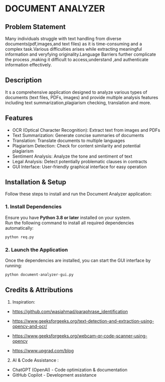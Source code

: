 # DOCUMENT ANALYZER #

## Problem Statement ##
Many individuals struggle with text handling from diverse documents(pdf,images,and text files) as it is time-consuming and a complex task.Various difficulties arises while extracting meaningful information and veryfying originality.Language Barriers further complicate the process ,making it difficult to access,understand ,and authenticate information effectively. 

## Description ##
 It s a comprehensive application designed to analyze various types of documents (text files, PDFs, images) and provide multiple analysis features including text summarization,plagiarism checking, translation and more.

## Features ##
 - OCR (Optical Character Recognition): Extract text from images and PDFs
 - Text Summarization: Generate concise summaries of documents
 - Translation: Translate documents to multiple languages
 - Plagiarism Detection: Check for content similarity and potential plagiarism
 - Sentiment Analysis: Analyze the tone and sentiment of text
 - Legal Analysis: Detect potentially problematic clauses in contracts
 - GUI Interface: User-friendly graphical interface for easy operation

## Installation & Setup ##
Follow these steps to install and run the Document Analyzer application:

### 1. Install Dependencies
Ensure you have **Python 3.8 or later** installed on your system.  
Run the following command to install all required dependencies automatically:

```sh
python req.py
```
### 2. Launch the Application
Once the dependencies are installed, you can start the GUI interface by running:

```sh
python document-analyzer-gui.py
```

 ## Credits & Attributions ##
  1. Inspiration:
   - https://github.com/wasiahmad/paraphrase_identification

- https://www.geeksforgeeks.org/text-detection-and-extraction-using-opencv-and-ocr/
- https://www.geeksforgeeks.org/webcam-qr-code-scanner-using-opencv
- https://www.upgrad.com/blog


 2. AI & Code Assistance :
   - ChatGPT (OpenAI) - Code optimization & documentation
   - GitHub Copilot - Development assistance

